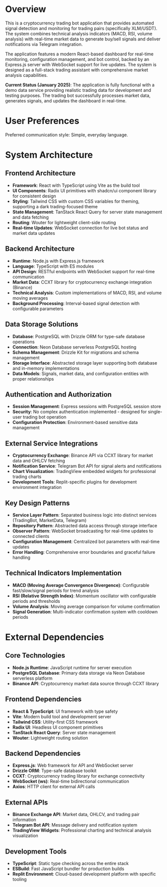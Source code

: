 # Overview

This is a cryptocurrency trading bot application that provides automated signal detection and monitoring for trading pairs (specifically XLM/USDT). The system combines technical analysis indicators (MACD, RSI, volume analysis) with real-time market data to generate buy/sell signals and deliver notifications via Telegram integration.

The application features a modern React-based dashboard for real-time monitoring, configuration management, and bot control, backed by an Express.js server with WebSocket support for live updates. The system is designed as a full-stack trading assistant with comprehensive market analysis capabilities.

**Current Status (January 2025)**: The application is fully functional with a demo data service providing realistic trading data for development and testing purposes. The trading bot successfully processes market data, generates signals, and updates the dashboard in real-time.

# User Preferences

Preferred communication style: Simple, everyday language.

# System Architecture

## Frontend Architecture
- **Framework**: React with TypeScript using Vite as the build tool
- **UI Components**: Radix UI primitives with shadcn/ui component library for consistent design
- **Styling**: Tailwind CSS with custom CSS variables for theming, supporting a dark trading-focused theme
- **State Management**: TanStack React Query for server state management and data fetching
- **Routing**: Wouter for lightweight client-side routing
- **Real-time Updates**: WebSocket connection for live bot status and market data updates

## Backend Architecture
- **Runtime**: Node.js with Express.js framework
- **Language**: TypeScript with ES modules
- **API Design**: RESTful endpoints with WebSocket support for real-time communication
- **Market Data**: CCXT library for cryptocurrency exchange integration (Binance)
- **Technical Analysis**: Custom implementations of MACD, RSI, and volume moving averages
- **Background Processing**: Interval-based signal detection with configurable parameters

## Data Storage Solutions
- **Database**: PostgreSQL with Drizzle ORM for type-safe database operations
- **Connection**: Neon Database serverless PostgreSQL hosting
- **Schema Management**: Drizzle Kit for migrations and schema management
- **Storage Interface**: Abstracted storage layer supporting both database and in-memory implementations
- **Data Models**: Signals, market data, and configuration entities with proper relationships

## Authentication and Authorization
- **Session Management**: Express sessions with PostgreSQL session store
- **Security**: No complex authentication implemented - designed for single-user trading bot operation
- **Configuration Protection**: Environment-based sensitive data management

## External Service Integrations
- **Cryptocurrency Exchange**: Binance API via CCXT library for market data and OHLCV fetching
- **Notification Service**: Telegram Bot API for signal alerts and notifications
- **Chart Visualization**: TradingView embedded widgets for professional trading charts
- **Development Tools**: Replit-specific plugins for development environment integration

## Key Design Patterns
- **Service Layer Pattern**: Separated business logic into distinct services (TradingBot, MarketData, Telegram)
- **Repository Pattern**: Abstracted data access through storage interface
- **Observer Pattern**: WebSocket broadcasting for real-time updates to connected clients
- **Configuration Management**: Centralized bot parameters with real-time updates
- **Error Handling**: Comprehensive error boundaries and graceful failure handling

## Technical Indicators Implementation
- **MACD (Moving Average Convergence Divergence)**: Configurable fast/slow/signal periods for trend analysis
- **RSI (Relative Strength Index)**: Momentum oscillator with configurable periods and thresholds
- **Volume Analysis**: Moving average comparison for volume confirmation
- **Signal Generation**: Multi-indicator confirmation system with cooldown periods

# External Dependencies

## Core Technologies
- **Node.js Runtime**: JavaScript runtime for server execution
- **PostgreSQL Database**: Primary data storage via Neon Database serverless platform
- **Binance API**: Cryptocurrency market data source through CCXT library

## Frontend Dependencies
- **React & TypeScript**: UI framework with type safety
- **Vite**: Modern build tool and development server
- **Tailwind CSS**: Utility-first CSS framework
- **Radix UI**: Headless UI component primitives
- **TanStack React Query**: Server state management
- **Wouter**: Lightweight routing solution

## Backend Dependencies
- **Express.js**: Web framework for API and WebSocket server
- **Drizzle ORM**: Type-safe database toolkit
- **CCXT**: Cryptocurrency trading library for exchange connectivity
- **WebSocket (ws)**: Real-time bidirectional communication
- **Axios**: HTTP client for external API calls

## External APIs
- **Binance Exchange API**: Market data, OHLCV, and trading pair information
- **Telegram Bot API**: Message delivery and notification system
- **TradingView Widgets**: Professional charting and technical analysis visualization

## Development Tools
- **TypeScript**: Static type checking across the entire stack
- **ESBuild**: Fast JavaScript bundler for production builds
- **Replit Environment**: Cloud-based development platform with specific tooling